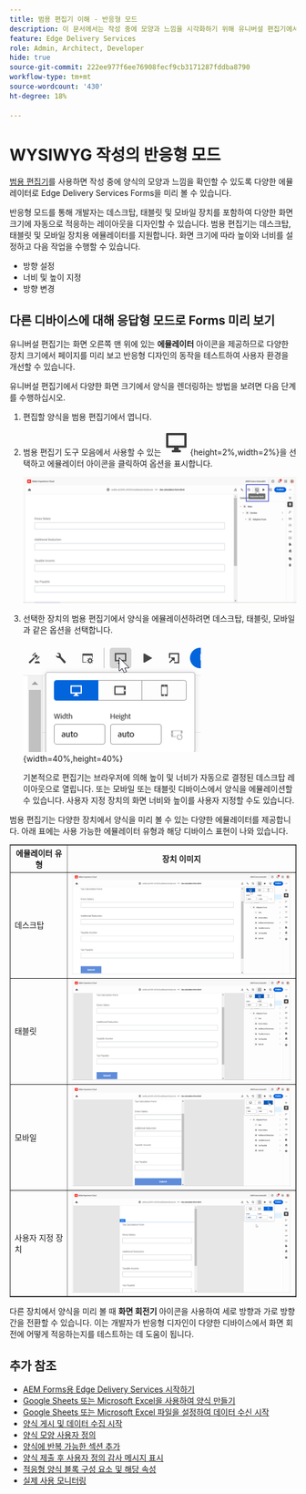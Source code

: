```yaml
---
title: 범용 편집기 이해 - 반응형 모드
description: 이 문서에서는 작성 중에 모양과 느낌을 시각화하기 위해 유니버설 편집기에서 다양한 에뮬레이터를 사용하여 양식을 미리 보는 방법에 대해 설명합니다.
feature: Edge Delivery Services
role: Admin, Architect, Developer
hide: true
source-git-commit: 222ee977f6ee76908fecf9cb3171287fddba8790
workflow-type: tm+mt
source-wordcount: '430'
ht-degree: 18%

---
```



# WYSIWYG 작성의 반응형 모드

[범용 편집기](/help/edge/docs/forms/universal-editor/overview-universal-editor-for-edge-delivery-services-for-forms.md)를 사용하면 작성 중에 양식의 모양과 느낌을 확인할 수 있도록 다양한 에뮬레이터로 Edge Delivery Services Forms을 미리 볼 수 있습니다.

반응형 모드를 통해 개발자는 데스크탑, 태블릿 및 모바일 장치를 포함하여 다양한 화면 크기에 자동으로 적응하는 레이아웃을 디자인할 수 있습니다. 범용 편집기는 데스크탑, 태블릿 및 모바일 장치용 에뮬레이터를 지원합니다. 화면 크기에 따라 높이와 너비를 설정하고 다음 작업을 수행할 수 있습니다.
* 방향 설정
* 너비 및 높이 지정
* 방향 변경

## 다른 디바이스에 대해 응답형 모드로 Forms 미리 보기

유니버설 편집기는 화면 오른쪽 맨 위에 있는 **에뮬레이터** 아이콘을 제공하므로 다양한 장치 크기에서 페이지를 미리 보고 반응형 디자인의 동작을 테스트하여 사용자 환경을 개선할 수 있습니다.

유니버설 편집기에서 다양한 화면 크기에서 양식을 렌더링하는 방법을 보려면 다음 단계를 수행하십시오.

1. 편집할 양식을 범용 편집기에서 엽니다.
1. 범용 편집기 도구 모음에서 사용할 수 있는 ![에뮬레이터 아이콘](/help/edge/docs/forms/universal-editor/assets/emulator.png){height=2%,width=2%}을 선택하고 에뮬레이터 아이콘을 클릭하여 옵션을 표시합니다.

   ![응답형 모드](/help/edge/docs/forms/universal-editor/assets/universal-editor-emulator.png)

1. 선택한 장치의 범용 편집기에서 양식을 에뮬레이션하려면 데스크탑, 태블릿, 모바일과 같은 옵션을 선택합니다.

   ![응답형 모드](/help/edge/docs/forms/universal-editor/assets/ue-responsivemode.png){width=40%,height=40%}

   기본적으로 편집기는 브라우저에 의해 높이 및 너비가 자동으로 결정된 데스크탑 레이아웃으로 열립니다. 또는 모바일 또는 태블릿 디바이스에서 양식을 에뮬레이션할 수 있습니다. 사용자 지정 장치의 화면 너비와 높이를 사용자 지정할 수도 있습니다.

범용 편집기는 다양한 장치에서 양식을 미리 볼 수 있는 다양한 에뮬레이터를 제공합니다. 아래 표에는 사용 가능한 에뮬레이터 유형과 해당 디바이스 표현이 나와 있습니다.

<table border="1" style="text-align:" left; border-collapse: collapse;">
    <tr>
        <th style="width: 20%">에뮬레이터 유형</th>
        <th style="width: 80%">장치 이미지</th>
    </tr>
    <tr>
        <td style="width: 20%">데스크탑</td>
        <td style="width: 80%"><img src="/help/edge/docs/forms/universal-editor/assets/universal-editor-desktop.png" alt="데스크톱 에뮬레이터" style="width: auto; height: auto"></td>
    </tr>
    <tr>
        <td style="width: 20%">태블릿</td>
        <td style="width: 80%"><img src="/help/edge/docs/forms/universal-editor/assets/universal-editor-tab.png" alt="태블릿 에뮬레이터" style="width: auto; height: auto"></td>
    </tr>
    <tr>
        <td style="width: 20%">모바일</td>
        <td style="width: 80%"><img src="/help/edge/docs/forms/universal-editor/assets/universal-editor-mobile.png" alt="모바일 에뮬레이터" style="width: auto; height: auto"></td>
    </tr>
    <tr>
        <td style="width: 20%">사용자 지정 장치</td>
        <td style="width: 80%"><img src="/help/edge/docs/forms/universal-editor/assets/universal-editor-custom.png" alt="사용자 지정 장치 에뮬레이터" style="width: auto; height: auto"></td>
    </tr>
</table>

다른 장치에서 양식을 미리 볼 때 **화면 회전기** 아이콘을 사용하여 세로 방향과 가로 방향 간을 전환할 수 있습니다. 이는 개발자가 반응형 디자인이 다양한 디바이스에서 화면 회전에 어떻게 적응하는지를 테스트하는 데 도움이 됩니다.

## 추가 참조

* [AEM Forms용 Edge Delivery Services 시작하기](/help/edge/docs/forms/tutorial.md)
* [Google Sheets 또는 Microsoft Excel을 사용하여 양식 만들기](/help/edge/docs/forms/create-forms.md)
* [Google Sheets 또는 Microsoft Excel 파일을 설정하여 데이터 수신 시작&#x200B;](/help/edge/docs/forms/submit-forms.md)
* [양식 게시 및 데이터 수집 시작](/help/edge/docs/forms/publish-forms.md)
* [양식 모양 사용자 정의&#x200B;](/help/edge/docs/forms/style-theme-forms.md)
* [양식에 반복 가능한 섹션 추가&#x200B;](/help/edge/docs/forms/repeatable-forms.md)
* [양식 제출 후 사용자 정의 감사 메시지 표시&#x200B;](/help/edge/docs/forms/thank-you-page-form.md)
* [적응형 양식 블록 구성 요소 및 해당 속성](/help/edge/docs/forms/form-components.md)
* [실제 사용 모니터링](https://www.aem.live/developer/rum#authentication)


